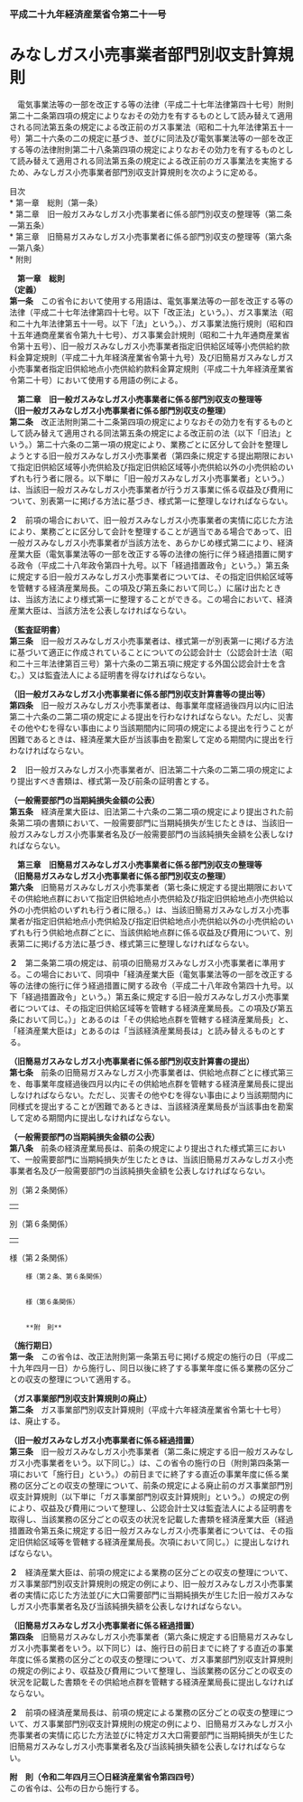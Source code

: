 ### 平成二十九年経済産業省令第二十一号  
# みなしガス小売事業者部門別収支計算規則  
　電気事業法等の一部を改正する等の法律（平成二十七年法律第四十七号）附則第二十二条第四項の規定によりなおその効力を有するものとして読み替えて適用される同法第五条の規定による改正前のガス事業法（昭和二十九年法律第五十一号）第二十六条の二の規定に基づき、並びに同法及び電気事業法等の一部を改正する等の法律附則第二十八条第四項の規定によりなおその効力を有するものとして読み替えて適用される同法第五条の規定による改正前のガス事業法を実施するため、みなしガス小売事業者部門別収支計算規則を次のように定める。  
  
目次  
	* 第一章　総則（第一条）  
	* 第二章　旧一般ガスみなしガス小売事業者に係る部門別収支の整理等（第二条―第五条）  
	* 第三章　旧簡易ガスみなしガス小売事業者に係る部門別収支の整理等（第六条―第八条）  
	* 附則  
  
&emsp;**第一章　総則**  
**（定義）**  
**第一条**　この省令において使用する用語は、電気事業法等の一部を改正する等の法律（平成二十七年法律第四十七号。以下「改正法」という。）、ガス事業法（昭和二十九年法律第五十一号。以下「法」という。）、ガス事業法施行規則（昭和四十五年通商産業省令第九十七号）、ガス事業会計規則（昭和二十九年通商産業省令第十五号）、旧一般ガスみなしガス小売事業者指定旧供給区域等小売供給約款料金算定規則（平成二十九年経済産業省令第十九号）及び旧簡易ガスみなしガス小売事業者指定旧供給地点小売供給約款料金算定規則（平成二十九年経済産業省令第二十号）において使用する用語の例による。  
  
&emsp;**第二章　旧一般ガスみなしガス小売事業者に係る部門別収支の整理等**  
**（旧一般ガスみなしガス小売事業者に係る部門別収支の整理）**  
**第二条**　改正法附則第二十二条第四項の規定によりなおその効力を有するものとして読み替えて適用される同法第五条の規定による改正前の法（以下「旧法」という。）第二十六条の二第一項の規定により、業務ごとに区分して会計を整理しようとする旧一般ガスみなしガス小売事業者（第四条に規定する提出期限において指定旧供給区域等小売供給及び指定旧供給区域等小売供給以外の小売供給のいずれも行う者に限る。以下単に「旧一般ガスみなしガス小売事業者」という。）は、当該旧一般ガスみなしガス小売事業者が行うガス事業に係る収益及び費用について、別表第一に掲げる方法に基づき、様式第一に整理しなければならない。  
  
**２**　前項の場合において、旧一般ガスみなしガス小売事業者の実情に応じた方法により、業務ごとに区分して会計を整理することが適当である場合であって、旧一般ガスみなしガス小売事業者が当該方法を、あらかじめ様式第二により、経済産業大臣（電気事業法等の一部を改正する等の法律の施行に伴う経過措置に関する政令（平成二十八年政令第四十九号。以下「経過措置政令」という。）第五条に規定する旧一般ガスみなしガス小売事業者については、その指定旧供給区域等を管轄する経済産業局長。この項及び第五条において同じ。）に届け出たときは、当該方法により様式第一に整理することができる。この場合において、経済産業大臣は、当該方法を公表しなければならない。  
  
**（監査証明書）**  
**第三条**　旧一般ガスみなしガス小売事業者は、様式第一が別表第一に掲げる方法に基づいて適正に作成されていることについての公認会計士（公認会計士法（昭和二十三年法律第百三号）第十六条の二第五項に規定する外国公認会計士を含む。）又は監査法人による証明書を得なければならない。  
  
**（旧一般ガスみなしガス小売事業者に係る部門別収支計算書等の提出等）**  
**第四条**　旧一般ガスみなしガス小売事業者は、毎事業年度経過後四月以内に旧法第二十六条の二第二項の規定による提出を行わなければならない。ただし、災害その他やむを得ない事由により当該期間内に同項の規定による提出を行うことが困難であるときは、経済産業大臣が当該事由を勘案して定める期間内に提出を行わなければならない。  
  
**２**　旧一般ガスみなしガス小売事業者が、旧法第二十六条の二第二項の規定により提出すべき書類は、様式第一及び前条の証明書とする。  
  
**（一般需要部門の当期純損失金額の公表）**  
**第五条**　経済産業大臣は、旧法第二十六条の二第二項の規定により提出された前条第二項の書類において、一般需要部門に当期純損失が生じたときは、当該旧一般ガスみなしガス小売事業者名及び一般需要部門の当該純損失金額を公表しなければならない。  
  
&emsp;**第三章　旧簡易ガスみなしガス小売事業者に係る部門別収支の整理等**  
**（旧簡易ガスみなしガス小売事業者に係る部門別収支の整理）**  
**第六条**　旧簡易ガスみなしガス小売事業者（第七条に規定する提出期限においてその供給地点群において指定旧供給地点小売供給及び指定旧供給地点小売供給以外の小売供給のいずれも行う者に限る。）は、当該旧簡易ガスみなしガス小売事業者が指定旧供給地点小売供給及び指定旧供給地点小売供給以外の小売供給のいずれも行う供給地点群ごとに、当該供給地点群に係る収益及び費用について、別表第二に掲げる方法に基づき、様式第三に整理しなければならない。  
  
**２**　第二条第二項の規定は、前項の旧簡易ガスみなしガス小売事業者に準用する。この場合において、同項中「経済産業大臣（電気事業法等の一部を改正する等の法律の施行に伴う経過措置に関する政令（平成二十八年政令第四十九号。以下「経過措置政令」という。）第五条に規定する旧一般ガスみなしガス小売事業者については、その指定旧供給区域等を管轄する経済産業局長。この項及び第五条において同じ。）」とあるのは「その供給地点群を管轄する経済産業局長」と、「経済産業大臣は」とあるのは「当該経済産業局長は」と読み替えるものとする。  
  
**（旧簡易ガスみなしガス小売事業者に係る部門別収支計算書の提出）**  
**第七条**　前条の旧簡易ガスみなしガス小売事業者は、供給地点群ごとに様式第三を、毎事業年度経過後四月以内にその供給地点群を管轄する経済産業局長に提出しなければならない。ただし、災害その他やむを得ない事由により当該期間内に同様式を提出することが困難であるときは、当該経済産業局長が当該事由を勘案して定める期間内に提出しなければならない。  
  
**（一般需要部門の当期純損失金額の公表）**  
**第八条**　前条の経済産業局長は、前条の規定により提出された様式第三において、一般需要部門に当期純損失が生じたときは、当該旧簡易ガスみなしガス小売事業者名及び一般需要部門の当該純損失金額を公表しなければならない。  
  
別（第２条関係）  

||  
| --- |  
||  
  
別（第６条関係）  

||  
| --- |  
||  
  
様（第２条関係）  

          
        様（第２条、第６条関係）  

          
        様（第６条関係）  

          
        **附　則**  
**（施行期日）**  
**第一条**　この省令は、改正法附則第一条第五号に掲げる規定の施行の日（平成二十九年四月一日）から施行し、同日以後に終了する事業年度に係る業務の区分ごとの収支の整理について適用する。  
  
**（ガス事業部門別収支計算規則の廃止）**  
**第二条**　ガス事業部門別収支計算規則（平成十六年経済産業省令第七十七号）は、廃止する。  
  
**（旧一般ガスみなしガス小売事業者に係る経過措置）**  
**第三条**　旧一般ガスみなしガス小売事業者（第二条に規定する旧一般ガスみなしガス小売事業者をいう。以下同じ。）は、この省令の施行の日（附則第四条第一項において「施行日」という。）の前日までに終了する直近の事業年度に係る業務の区分ごとの収支の整理について、前条の規定による廃止前のガス事業部門別収支計算規則（以下単に「ガス事業部門別収支計算規則」という。）の規定の例により、収益及び費用について整理し、公認会計士又は監査法人による証明書を取得し、当該業務の区分ごとの収支の状況を記載した書類を経済産業大臣（経過措置政令第五条に規定する旧一般ガスみなしガス小売事業者については、その指定旧供給区域等を管轄する経済産業局長。次項において同じ。）に提出しなければならない。  
  
**２**　経済産業大臣は、前項の規定による業務の区分ごとの収支の整理について、ガス事業部門別収支計算規則の規定の例により、旧一般ガスみなしガス小売事業者の実情に応じた方法並びに大口需要部門に当期純損失が生じた旧一般ガスみなしガス小売事業者名及び当該純損失額を公表しなければならない。  
  
**（旧簡易ガスみなしガス小売事業者に係る経過措置）**  
**第四条**　旧簡易ガスみなしガス小売事業者（第六条に規定する旧簡易ガスみなしガス小売事業者をいう。以下同じ）は、施行日の前日までに終了する直近の事業年度に係る業務の区分ごとの収支の整理について、ガス事業部門別収支計算規則の規定の例により、収益及び費用について整理し、当該業務の区分ごとの収支の状況を記載した書類をその供給地点群を管轄する経済産業局長に提出しなければならない。  
  
**２**　前項の経済産業局長は、前項の規定による業務の区分ごとの収支の整理について、ガス事業部門別収支計算規則の規定の例により、旧簡易ガスみなしガス小売事業者の実情に応じた方法並びに特定ガス大口需要部門に当期純損失が生じた旧簡易ガスみなしガス小売事業者名及び当該純損失額を公表しなければならない。  
  
**附　則（令和二年四月三〇日経済産業省令第四四号）**  
この省令は、公布の日から施行する。  
  
